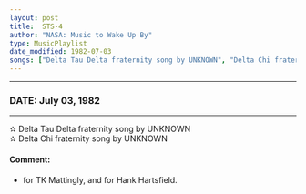 ```yaml
---
layout: post
title:  STS-4
author: "NASA: Music to Wake Up By"
type: MusicPlaylist
date_modified: 1982-07-03
songs: ["Delta Tau Delta fraternity song by UNKNOWN", "Delta Chi fraternity song by UNKNOWN"]
---
```


----
### DATE: July 03, 1982
----
✫ Delta Tau Delta fraternity song by UNKNOWN  &nbsp;<br />
✫ Delta Chi fraternity song by UNKNOWN

#### Comment:
* for TK Mattingly, and
for Hank Hartsfield.



<br/>
<center>
	<a target="_blank"
	   href="https://twitter.com/intent/tweet?hashtags=Space,NASA,Playlist,NASAWakeupCalls,SpaceProgram&text={{ page.author}}, '{{ page.songs.first }}' {{ page.title }}, {{ page.date | date: '%B %d, %Y' }}. {{ site.url }}{{ page.url }}&via=nasawakeupcalls"><i class="fab fa-twitter" alt="Tweet this page" style="font-size: 1.3em;"></i></a>
	&nbsp; 	<i class="fas fa-user-astronaut" style="font-size: 1.5em;"></i> &nbsp;
    <a type="amzn" search="'Delta Tau Delta fraternity song by UNKNOWN' or 'Delta Chi fraternity song by UNKNOWN'" category="popular music">
    <i class="fab fa-amazon" style="font-size: 1.3em;"></i></a>
</center>
